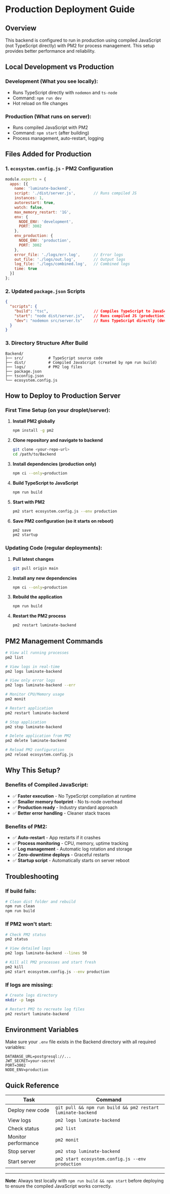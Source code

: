 # Production Deployment Guide

## Overview
This backend is configured to run in production using compiled JavaScript (not TypeScript directly) with PM2 for process management. This setup provides better performance and reliability.

## Local Development vs Production

### Development (What you see locally):
- Runs TypeScript directly with `nodemon` and `ts-node`
- Command: `npm run dev`
- Hot reload on file changes

### Production (What runs on server):
- Runs compiled JavaScript with PM2
- Command: `npm start` (after building)
- Process management, auto-restart, logging

## Files Added for Production

### 1. `ecosystem.config.js` - PM2 Configuration
```javascript
module.exports = {
  apps: [{
    name: 'luminate-backend',
    script: './dist/server.js',        // Runs compiled JS
    instances: 1,
    autorestart: true,
    watch: false,
    max_memory_restart: '1G',
    env: {
      NODE_ENV: 'development',
      PORT: 3002
    },
    env_production: {
      NODE_ENV: 'production',
      PORT: 3002
    },
    error_file: './logs/err.log',      // Error logs
    out_file: './logs/out.log',        // Output logs
    log_file: './logs/combined.log',   // Combined logs
    time: true
  }]
};
```

### 2. Updated `package.json` Scripts
```json
{
  "scripts": {
    "build": "tsc",                    // Compiles TypeScript to JavaScript
    "start": "node dist/server.js",    // Runs compiled JS (production)
    "dev": "nodemon src/server.ts"     // Runs TypeScript directly (development)
  }
}
```

### 3. Directory Structure After Build
```
Backend/
├── src/           # TypeScript source code
├── dist/          # Compiled JavaScript (created by npm run build)
├── logs/          # PM2 log files
├── package.json
├── tsconfig.json
└── ecosystem.config.js
```

## How to Deploy to Production Server

### First Time Setup (on your droplet/server):

1. **Install PM2 globally**
   ```bash
   npm install -g pm2
   ```

2. **Clone repository and navigate to backend**
   ```bash
   git clone <your-repo-url>
   cd /path/to/Backend
   ```

3. **Install dependencies (production only)**
   ```bash
   npm ci --only=production
   ```

4. **Build TypeScript to JavaScript**
   ```bash
   npm run build
   ```

5. **Start with PM2**
   ```bash
   pm2 start ecosystem.config.js --env production
   ```

6. **Save PM2 configuration (so it starts on reboot)**
   ```bash
   pm2 save
   pm2 startup
   ```

### Updating Code (regular deployments):

1. **Pull latest changes**
   ```bash
   git pull origin main
   ```

2. **Install any new dependencies**
   ```bash
   npm ci --only=production
   ```

3. **Rebuild the application**
   ```bash
   npm run build
   ```

4. **Restart the PM2 process**
   ```bash
   pm2 restart luminate-backend
   ```

## PM2 Management Commands

```bash
# View all running processes
pm2 list

# View logs in real-time
pm2 logs luminate-backend

# View only error logs
pm2 logs luminate-backend --err

# Monitor CPU/Memory usage
pm2 monit

# Restart application
pm2 restart luminate-backend

# Stop application
pm2 stop luminate-backend

# Delete application from PM2
pm2 delete luminate-backend

# Reload PM2 configuration
pm2 reload ecosystem.config.js
```

## Why This Setup?

### Benefits of Compiled JavaScript:
- ✅ **Faster execution** - No TypeScript compilation at runtime
- ✅ **Smaller memory footprint** - No ts-node overhead
- ✅ **Production ready** - Industry standard approach
- ✅ **Better error handling** - Cleaner stack traces

### Benefits of PM2:
- ✅ **Auto-restart** - App restarts if it crashes
- ✅ **Process monitoring** - CPU, memory, uptime tracking
- ✅ **Log management** - Automatic log rotation and storage
- ✅ **Zero-downtime deploys** - Graceful restarts
- ✅ **Startup script** - Automatically starts on server reboot

## Troubleshooting

### If build fails:
```bash
# Clean dist folder and rebuild
npm run clean
npm run build
```

### If PM2 won't start:
```bash
# Check PM2 status
pm2 status

# View detailed logs
pm2 logs luminate-backend --lines 50

# Kill all PM2 processes and start fresh
pm2 kill
pm2 start ecosystem.config.js --env production
```

### If logs are missing:
```bash
# Create logs directory
mkdir -p logs

# Restart PM2 to recreate log files
pm2 restart luminate-backend
```

## Environment Variables

Make sure your `.env` file exists in the Backend directory with all required variables:
```env
DATABASE_URL=postgresql://...
JWT_SECRET=your-secret
PORT=3002
NODE_ENV=production
```

## Quick Reference

| Task | Command |
|------|---------|
| Deploy new code | `git pull && npm run build && pm2 restart luminate-backend` |
| View logs | `pm2 logs luminate-backend` |
| Check status | `pm2 list` |
| Monitor performance | `pm2 monit` |
| Stop server | `pm2 stop luminate-backend` |
| Start server | `pm2 start ecosystem.config.js --env production` |

---

**Note**: Always test locally with `npm run build && npm start` before deploying to ensure the compiled JavaScript works correctly.